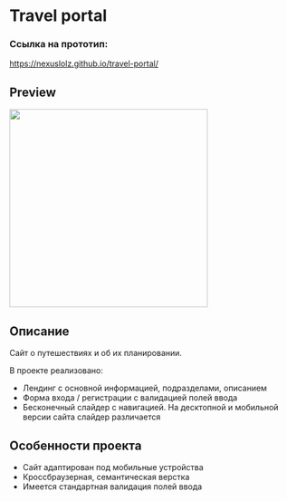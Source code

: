 # Travel portal

### Ссылка на прототип:
https://nexuslolz.github.io/travel-portal/

## Preview

<img src='img/travel.gif' width='350'>

## Описание

Сайт о путешествиях и об их планировании.

В проекте реализовано:
- Лендинг с основной информацией, подразделами, описанием
- Форма входа / регистрации с валидацией полей ввода
- Бесконечный слайдер с навигацией. На десктопной и мобильной версии сайта слайдер различается

## Особенности проекта

- Сайт адаптирован под мобильные устройства
- Кроссбраузерная, семантическая верстка
- Имеется стандартная валидация полей ввода
